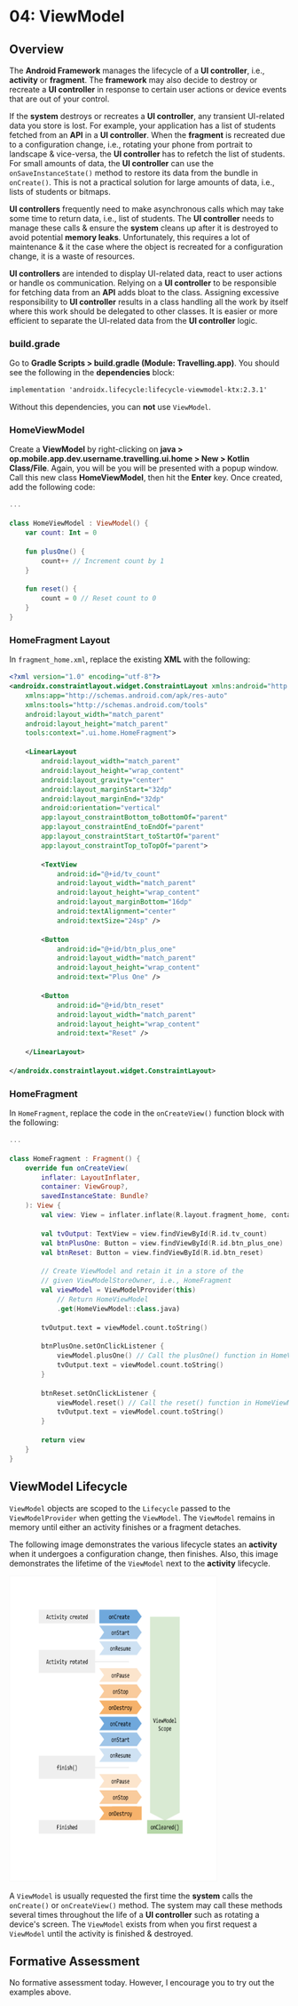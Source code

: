 # **04: ViewModel**

## Overview

The **Android Framework** manages the lifecycle of a **UI controller**, i.e., **activity** or **fragment**. The **framework** may also decide to destroy or recreate a **UI controller** in response to certain user actions or device events that are out of your control.

If the **system** destroys or recreates a **UI controller**, any transient UI-related data you store is lost. For example, your application has a list of students fetched from an **API** in a **UI controller**. When the **fragment** is recreated due to a configuration change, i.e., rotating your phone from portrait to landscape & vice-versa, the **UI controller** has to refetch the list of students. For small amounts of data, the **UI controller** can use the `onSaveInstanceState()` method to restore its data from the bundle in `onCreate()`. This is not a practical solution for large amounts of data, i.e., lists of students or bitmaps.

**UI controllers** frequently need to make asynchronous calls which may take some time to return data, i.e., list of students. The **UI controller** needs to manage these calls & ensure the **system** cleans up after it is destroyed to avoid potential **memory leaks**. Unfortunately, this requires a lot of maintenance & it the case where the object is recreated for a configuration change, it is a waste of resources.

**UI controllers** are intended to display UI-related data, react to user actions or handle os communication. Relying on a **UI controller** to be responsible for fetching data from an **API** adds bloat to the class. Assigning excessive responsibility to **UI controller** results in a class handling all the work by itself where this work should be delegated to other classes. It is easier or more efficient to separate the UI-related data from the **UI controller** logic.

### build.grade

Go to **Gradle Scripts > build.gradle (Module: Travelling.app)**. You should see the following in the **dependencies** block:

```xml
implementation 'androidx.lifecycle:lifecycle-viewmodel-ktx:2.3.1'
```

Without this dependencies, you can **not** use `ViewModel`.

### HomeViewModel

Create a **ViewModel** by right-clicking on **java > op.mobile.app.dev.username.travelling.ui.home > New > Kotlin Class/File**. Again, you will be you will be presented with a popup window. Call this new class **HomeViewModel**, then hit the **Enter** key. Once created, add the following code:

```kotlin
...

class HomeViewModel : ViewModel() {
    var count: Int = 0

    fun plusOne() {
        count++ // Increment count by 1
    }

    fun reset() {
        count = 0 // Reset count to 0
    }
}
```

### HomeFragment Layout

In `fragment_home.xml`, replace the existing **XML** with the following:

```xml
<?xml version="1.0" encoding="utf-8"?>
<androidx.constraintlayout.widget.ConstraintLayout xmlns:android="http://schemas.android.com/apk/res/android"
    xmlns:app="http://schemas.android.com/apk/res-auto"
    xmlns:tools="http://schemas.android.com/tools"
    android:layout_width="match_parent"
    android:layout_height="match_parent"
    tools:context=".ui.home.HomeFragment">

    <LinearLayout
        android:layout_width="match_parent"
        android:layout_height="wrap_content"
        android:layout_gravity="center"
        android:layout_marginStart="32dp"
        android:layout_marginEnd="32dp"
        android:orientation="vertical"
        app:layout_constraintBottom_toBottomOf="parent"
        app:layout_constraintEnd_toEndOf="parent"
        app:layout_constraintStart_toStartOf="parent"
        app:layout_constraintTop_toTopOf="parent">

        <TextView
            android:id="@+id/tv_count"
            android:layout_width="match_parent"
            android:layout_height="wrap_content"
            android:layout_marginBottom="16dp"
            android:textAlignment="center"
            android:textSize="24sp" />

        <Button
            android:id="@+id/btn_plus_one"
            android:layout_width="match_parent"
            android:layout_height="wrap_content"
            android:text="Plus One" />

        <Button
            android:id="@+id/btn_reset"
            android:layout_width="match_parent"
            android:layout_height="wrap_content"
            android:text="Reset" />

    </LinearLayout>

</androidx.constraintlayout.widget.ConstraintLayout>
```

### HomeFragment

In `HomeFragment`, replace the code in the `onCreateView()` function block with the following:

```kotlin
...

class HomeFragment : Fragment() {
    override fun onCreateView(
        inflater: LayoutInflater,
        container: ViewGroup?,
        savedInstanceState: Bundle?
    ): View {
        val view: View = inflater.inflate(R.layout.fragment_home, container, false)

        val tvOutput: TextView = view.findViewById(R.id.tv_count)
        val btnPlusOne: Button = view.findViewById(R.id.btn_plus_one)
        val btnReset: Button = view.findViewById(R.id.btn_reset)

        // Create ViewModel and retain it in a store of the
        // given ViewModelStoreOwner, i.e., HomeFragment
        val viewModel = ViewModelProvider(this)
            // Return HomeViewModel
            .get(HomeViewModel::class.java)

        tvOutput.text = viewModel.count.toString()

        btnPlusOne.setOnClickListener {
            viewModel.plusOne() // Call the plusOne() function in HomeViewModel
            tvOutput.text = viewModel.count.toString()
        }

        btnReset.setOnClickListener {
            viewModel.reset() // Call the reset() function in HomeViewModel
            tvOutput.text = viewModel.count.toString()
        }

        return view
    }
}
```

## ViewModel Lifecycle

`ViewModel` objects are scoped to the `Lifecycle` passed to the `ViewModelProvider` when getting the `ViewModel`. The `ViewModel` remains in memory until either an activity finishes or a fragment detaches.

The following image demonstrates the various lifecycle states an **activity** when it undergoes a configuration change, then finishes. Also, this image demonstrates the lifetime of the `ViewModel` next to the **activity** lifecycle.

<img src="../resources/img/07-view-model/view-model-lifecycle.png" width="375" height="550" />

A `ViewModel` is usually requested the first time the **system** calls the `onCreate()` or `onCreateView()` method. The system may call these methods several times throughout the life of a **UI controller** such as rotating a device's screen. The `ViewModel` exists from when you first request a `ViewModel` until the activity is finished & destroyed.

## Formative Assessment

No formative assessment today. However, I encourage you to try out the examples above.
